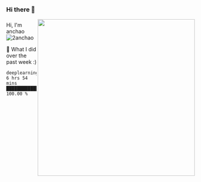 ### Hi there 👋
<img align="right" src="https://github-readme-stats.vercel.app/api?username=2anchao&show_icons=true&hide_border=true" width="420">

### 
Hi, I'm anchao
<img src="https://komarev.com/ghpvc/?username=2anchao" alt="2anchao" />




🔭 What I did over the past week :)
<!--START_SECTION:waka-->
```text
deeplearning         6 hrs 54 mins   █████████████████████████   100.00 % 
```
<!--END_SECTION:waka-->


<!--
**2anchao/2anchao** is a ✨ _special_ ✨ repository because its `README.md` (this file) appears on your GitHub profile.
<img src="https://github.githubassets.com/images/spinners/octocat-spinner-64.gif">

Here are some ideas to get you started:

- 🔭 I’m currently working on ...
- 🌱 I’m currently learning ...
- 👯 I’m looking to collaborate on ...
- 🤔 I’m looking for help with ...
- 💬 Ask me about ...
- 📫 How to reach me: ...
- 😄 Pronouns: ...
- ⚡ Fun fact: ...
-->

